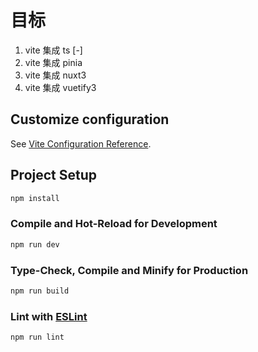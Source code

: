 # 目标

1. vite 集成 ts [-]
2. vite 集成 pinia
3. vite 集成 nuxt3
4. vite 集成 vuetify3

## Customize configuration

See [Vite Configuration Reference](https://vitejs.dev/config/).

## Project Setup

```sh
npm install
```

### Compile and Hot-Reload for Development

```sh
npm run dev
```

### Type-Check, Compile and Minify for Production

```sh
npm run build
```

### Lint with [ESLint](https://eslint.org/)

```sh
npm run lint
```
